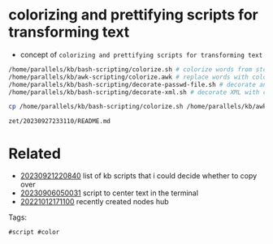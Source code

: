 # colorizing and prettifying scripts for transforming text

- concept of `colorizing and prettifying scripts for transforming text`

```bash
/home/parallels/kb/bash-scripting/colorize.sh # colorize words from stdin with regular expressions
/home/parallels/kb/awk-scripting/colorize.awk # replace words with colorized versions
/home/parallels/kb/bash-scripting/decorate-passwd-file.sh # decorate and colorize a passwd file piped from stdin
/home/parallels/kb/bash-scripting/decorate-xml.sh # decorate XML with colors for tags, attributes, and content

cp /home/parallels/kb/bash-scripting/colorize.sh /home/parallels/kb/awk-scripting/colorize.awk /home/parallels/kb/bash-scripting/decorate-passwd-file.sh /home/parallels/kb/bash-scripting/decorate-xml.sh .
```

` zet/20230927233110/README.md `

# Related

- [20230921220840](/zet/20230921220840/README.md) list of kb scripts that i could decide whether to copy over
- [20230906050031](/zet/20230906050031/README.md) script to center text in the terminal
- [20221012171100](/zet/20221012171100/README.md) recently created nodes hub

Tags:

    #script #color

